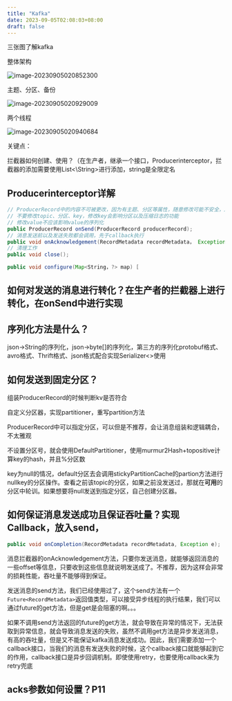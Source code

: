 ```yaml
---
title: "Kafka"
date: 2023-09-05T02:08:03+08:00
draft: false
---
```


三张图了解kafka

整体架构

![image-20230905020852300](/Users/shengquan/my_website/content/posts/Kafka.assets/image-20230905020852300.png)



主题、分区、备份

![image-20230905020929009](/Users/shengquan/my_website/content/posts/Kafka.assets/image-20230905020929009.png)



两个线程

![image-20230905020940684](/Users/shengquan/my_website/content/posts/Kafka.assets/image-20230905020940684.png)

关键点：

拦截器如何创建、使用？（在生产者，继承一个接口，Producerinterceptor，拦截器的添加需要使用List<\String>进行添加，string是全限定名

## Producerinterceptor详解

```java
// ProducerRecord中的内容不可被更改，因为有主题、分区等属性，随意修改可能不安全，所以需要重新new一个
// 不要修改topic、分区、key，修改key会影响分区以及压缩日志的功能
// 修改value不应该影响value的序列化
public ProducerRecord onSend(ProducerRecord producerRecord);
// 消息发送前以及发送失败都会调用，先于callback执行
public void onAcknowledgement(RecordMetadata recordMetadata， Exception e);
// 清理工作
public void close();

public void configure(Map<String，?> map) [

```



## 如何对发送的消息进行转化？在生产者的拦截器上进行转化，在onSend中进行实现



## 序列化方法是什么？

json->String的序列化，json->byte[]的序列化，第三方的序列化protobuf格式、avro格式、Thrift格式、json格式配合实现Serializer<>使用



## 如何发送到固定分区？

组装ProducerRecord的时候判断kv是否符合

自定义分区器，实现partitioner，重写partition方法

ProducerRecord中可以指定分区，可以但是不推荐，会让消息组装和逻辑耦合，不太雅观

不设置分区号，就会使用DefaultPartitioner，使用murmur2Hash+topositive计算key的hash，并且%分区数



key为null的情况，default分区去会调用stickyPartitionCache的partion方法进行nullkey的分区操作。查看之前该topic的分区，如果之前没发送过，那就在**可用**的分区中轮训。如果想要将null发送到指定分区，自己创建分区器。



## 如何保证消息发送成功且保证吞吐量？实现Callback，放入send，

```java
public void onCompletion(RecordMetadata recordMetadata, Exception e);
```

消息拦截器的onAcknowledgement方法，只要你发送消息，就能够返回消息的一些offset等信息，只要收到这些信息就说明发送成了。不推荐，因为这样会非常的损耗性能，吞吐量不能够得到保证。

发送消息的send方法，我们已经使用过了，这个send方法有一个`Future<RecordMetadata>`返回值类型，可以接受异步线程的执行结果，我们可以通过future的get方法，但是get是会阻塞的啊。。。

如果不调用send方法返回的future的get方法，就会导致在异常的情况下，无法获取到异常信息，就会导致消息发送的失败，虽然不调用get方法是异步发送消息，有高的吞吐量，但是又不能保证kafka消息发送成功。因此，我们需要添加一个callback接口，当我们的消息有发送失败的时候，这个callback接口就能够起到它的作用，callback接口是异步回调机制。即使使用retry，也要使用callback来为retry兜底



## acks参数如何设置？P11



